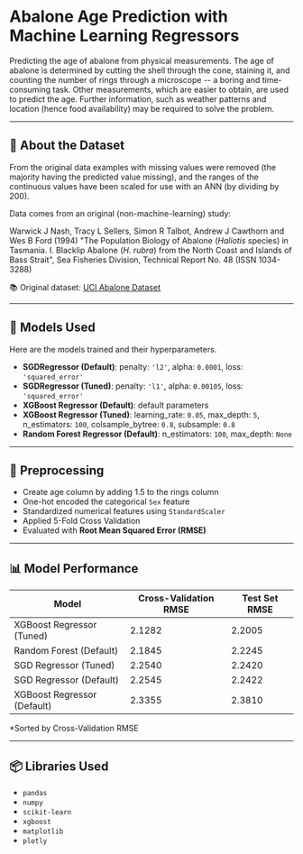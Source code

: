# Abalone Age Prediction with Machine Learning Regressors

Predicting the age of abalone from physical measurements.  The age of
abalone is determined by cutting the shell through the cone, staining it,
and counting the number of rings through a microscope -- a boring and
time-consuming task.  Other measurements, which are easier to obtain, are
used to predict the age.  Further information, such as weather patterns
and location (hence food availability) may be required to solve the problem.

---

## 📄 About the Dataset

From the original data examples with missing values were removed (the
majority having the predicted value missing), and the ranges of the
continuous values have been scaled for use with an ANN (by dividing by 200).

Data comes from an original (non-machine-learning) study:

Warwick J Nash, Tracy L Sellers, Simon R Talbot, Andrew J Cawthorn and
Wes B Ford (1994) "The Population Biology of Abalone (_Haliotis_
species) in Tasmania. I. Blacklip Abalone (_H. rubra_) from the North
Coast and Islands of Bass Strait", Sea Fisheries Division, Technical
Report No. 48 (ISSN 1034-3288)

📚 Original dataset: [UCI Abalone Dataset](https://archive.ics.uci.edu/ml/datasets/abalone)

---

## 🧠 Models Used

Here are the models trained and their hyperparameters.

- **SGDRegressor (Default)**: penalty: `'l2'`, alpha: `0.0001`, loss: `'squared_error'`
- **SGDRegressor (Tuned)**: penalty: `'l1'`, alpha: `0.00105`, loss: `'squared_error'`
- **XGBoost Regressor (Default)**: default parameters
- **XGBoost Regressor (Tuned)**: learning_rate: `0.05`, max_depth: `5`, n_estimators: `100`, colsample_bytree: `0.8`, subsample: `0.8`
- **Random Forest Regressor (Default)**: n_estimators: `100`, max_depth: `None`

---

## 🔧 Preprocessing

- Create age column by adding 1.5 to the rings column
- One-hot encoded the categorical `Sex` feature
- Standardized numerical features using `StandardScaler`
- Applied 5-Fold Cross Validation
- Evaluated with **Root Mean Squared Error (RMSE)**

---

## 📊 Model Performance

| Model                       | Cross-Validation RMSE  | Test Set RMSE |
|-----------------------------|------------------------|----------------|
| XGBoost Regressor (Tuned)   | 2.1282                 | 2.2005         |
| Random Forest (Default)     | 2.1845                 | 2.2245         |
| SGD Regressor (Tuned)       | 2.2540                 | 2.2420         |
| SGD Regressor (Default)     | 2.2545                 | 2.2422         |
| XGBoost Regressor (Default) | 2.3355                 | 2.3810         |

*Sorted by Cross-Validation RMSE

---

## 📦 Libraries Used

- `pandas`
- `numpy`
- `scikit-learn`
- `xgboost`
- `matplotlib`
- `plotly`
